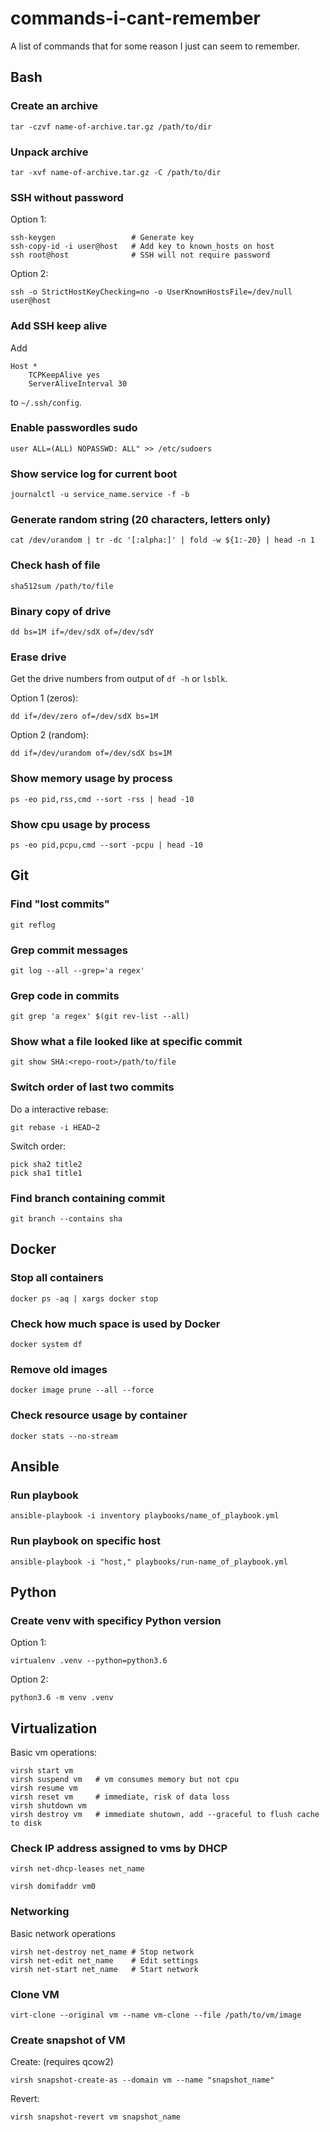 # commands-i-cant-remember
A list of commands that for some reason I just can seem to remember.

## Bash
### Create an archive
```
tar -czvf name-of-archive.tar.gz /path/to/dir
```

### Unpack archive
```
tar -xvf name-of-archive.tar.gz -C /path/to/dir
```  

### SSH without password
Option 1:
```
ssh-keygen                 # Generate key
ssh-copy-id -i user@host   # Add key to known_hosts on host
ssh root@host              # SSH will not require password
```

Option 2:
```
ssh -o StrictHostKeyChecking=no -o UserKnownHostsFile=/dev/null user@host
```

### Add SSH  keep alive
Add
```
Host *
    TCPKeepAlive yes
    ServerAliveInterval 30

```
to `~/.ssh/config`.

### Enable passwordles sudo
```
user ALL=(ALL) NOPASSWD: ALL" >> /etc/sudoers
```

### Show service log for current boot
```
journalctl -u service_name.service -f -b
```

### Generate random string (20 characters, letters only)
```
cat /dev/urandom | tr -dc '[:alpha:]' | fold -w ${1:-20} | head -n 1
```

### Check hash of file
```
sha512sum /path/to/file
```

### Binary copy of drive
```
dd bs=1M if=/dev/sdX of=/dev/sdY
```

### Erase drive
Get the drive numbers from output of `df -h` or `lsblk`.

Option 1 (zeros):
```
dd if=/dev/zero of=/dev/sdX bs=1M
```

Option 2 (random):
```
dd if=/dev/urandom of=/dev/sdX bs=1M
```

### Show memory usage by process
```
ps -eo pid,rss,cmd --sort -rss | head -10
```

### Show cpu usage by process
```
ps -eo pid,pcpu,cmd --sort -pcpu | head -10
```

## Git
### Find "lost commits"
```
git reflog
```

### Grep commit messages
```
git log --all --grep='a regex'
```

### Grep code in commits
```
git grep 'a regex' $(git rev-list --all)
```

### Show what a file looked like at specific commit
```
git show SHA:<repo-root>/path/to/file
```

### Switch order of last two commits
Do a interactive rebase:
```
git rebase -i HEAD~2
```
Switch order:
```
pick sha2 title2
pick sha1 title1
```

### Find branch containing commit
```
git branch --contains sha 
```

## Docker
### Stop all containers
```
docker ps -aq | xargs docker stop
```

### Check how much space is used by Docker
```
docker system df
```

### Remove old images
```
docker image prune --all --force
```

### Check resource usage by container
```
docker stats --no-stream
```

## Ansible
### Run playbook
```
ansible-playbook -i inventory playbooks/name_of_playbook.yml
```

### Run playbook on specific host
```
ansible-playbook -i "host," playbooks/run-name_of_playbook.yml
```

## Python
### Create venv with specificy Python version
Option 1:
```
virtualenv .venv --python=python3.6
```

Option 2:
```
python3.6 -m venv .venv
```

## Virtualization
Basic vm operations:
```
virsh start vm
virsh suspend vm   # vm consumes memory but not cpu
virsh resume vm
virsh reset vm     # immediate, risk of data loss
virsh shutdown vm
virsh destroy vm   # immediate shutown, add --graceful to flush cache to disk
```

### Check IP address assigned to vms by DHCP
```
virsh net-dhcp-leases net_name 
```

```
virsh domifaddr vm0
```

### Networking
Basic network operations
```
virsh net-destroy net_name # Stop network
virsh net-edit net_name    # Edit settings
virsh net-start net_name   # Start network
```

### Clone VM
```
virt-clone --original vm --name vm-clone --file /path/to/vm/image
```

### Create snapshot of VM
Create: (requires qcow2)
```
virsh snapshot-create-as --domain vm --name "snapshot_name"
```

Revert:
```
virsh snapshot-revert vm snapshot_name
```
